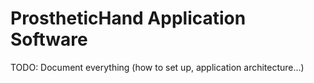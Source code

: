 # ProstheticHand Application Software
 
TODO: Document everything (how to set up, application architecture...)
